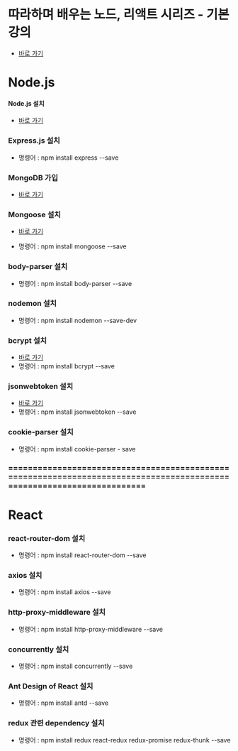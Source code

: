 
# 따라하며 배우는 노드, 리액트 시리즈 - 기본 강의
- [바로 가기](https://www.inflearn.com/course/%EB%94%B0%EB%9D%BC%ED%95%98%EB%A9%B0-%EB%B0%B0%EC%9A%B0%EB%8A%94-%EB%85%B8%EB%93%9C-%EB%A6%AC%EC%95%A1%ED%8A%B8-%EA%B8%B0%EB%B3%B8)

# Node.js

#### Node.js 설치

- [바로 가기](https://nodejs.org/ko/)

### Express.js 설치

- 명령어 : npm install express --save

### MongoDB 가입

- [바로 가기](https://www.mongodb.com/kr)

### Mongoose 설치

- [바로 가기](https://mongoosejs.com/)
  
- 명령어 : npm install mongoose --save

### body-parser 설치

- 명령어 : npm install body-parser --save

### nodemon 설치

- 명령어 : npm install nodemon --save-dev

### bcrypt 설치

- [바로 가기](https://www.npmjs.com/package/bcrypt)
- 명령어 : npm install bcrypt --save

### jsonwebtoken 설치

- [바로 가기](https://www.npmjs.com/package/jsonwebtoken)
- 명령어 : npm install jsonwebtoken --save

### cookie-parser 설치

- 명령어 : npm install cookie-parser - save

### ======================================================================================================================

# React

### react-router-dom 설치

- 명령어 : npm install react-router-dom --save

### axios 설치

- 명령어 : npm install axios --save

### http-proxy-middleware 설치

- 명령어 : npm install http-proxy-middleware --save

### concurrently 설치

- 명령어 : npm install concurrently --save

### Ant Design of React 설치

- 명령어 : npm install antd --save

### redux 관련 dependency 설치

- 명령어 : npm install redux react-redux redux-promise redux-thunk --save







    


